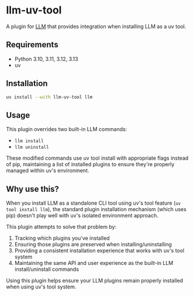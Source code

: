 # llm-uv-tool

A plugin for [LLM](https://github.com/simonw/llm) that provides integration when installing LLM as a uv tool.

## Requirements

- Python 3.10, 3.11, 3.12, 3.13
- uv

## Installation

```bash
uv install --with llm-uv-tool llm
```

## Usage

This plugin overrides two built-in LLM commands:

- `llm install`
- `llm uninstall`

These modified commands use uv tool install with appropriate flags instead of pip, maintaining a list of installed plugins to ensure they're properly managed within uv's environment.

## Why use this?

When you install LLM as a standalone CLI tool using uv's tool feature (`uv tool install llm`), the standard plugin installation mechanism (which uses pip) doesn't play well with uv's isolated environment approach.

This plugin attempts to solve that problem by:

1. Tracking which plugins you've installed
2. Ensuring those plugins are preserved when installing/uninstalling
3. Providing a consistent installation experience that works with uv's tool system
4. Maintaining the same API and user experience as the built-in LLM install/uninstall commands

Using this plugin helps ensure your LLM plugins remain properly installed when using uv's tool system.
